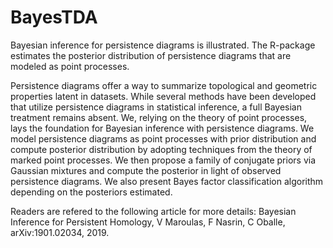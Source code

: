 # BayesTDA
Bayesian inference for persistence diagrams is illustrated. The R-package estimates the posterior distribution of persistence diagrams that are modeled as point processes.  

Persistence diagrams offer a way to summarize topological and geometric properties latent in datasets. While several methods have been developed that utilize persistence diagrams in statistical inference, a full Bayesian treatment remains absent. We, relying on the theory of point processes, lays the foundation for Bayesian inference with persistence diagrams. We model persistence diagrams as point processes with prior distribution and compute posterior distribution by adopting techniques from the theory of marked point processes. We then propose a family of conjugate priors via Gaussian mixtures and compute the posterior in light of observed persistence diagrams. We also present Bayes factor classification algorithm depending on the posteriors estimated.

Readers are refered to the following article for more details: Bayesian Inference for Persistent Homology, V Maroulas, F Nasrin, C Oballe, arXiv:1901.02034, 2019.
